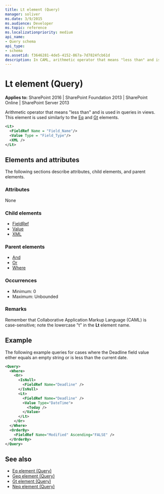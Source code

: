 ```yaml
---
title: Lt element (Query)
manager: soliver
ms.date: 3/9/2015
ms.audience: Developer
ms.topic: reference
ms.localizationpriority: medium
api_name:
- Query schema
api_type:
- schema
ms.assetid: f3646281-4de5-4152-867a-7d7824fcb61d
description: In CAML, arithmetic operator that means "less than" and is used in queries in views. Used similarly to the Eq and Gt elements.
---
```


# Lt element (Query)

**Applies to:** SharePoint 2016 | SharePoint Foundation 2013 | SharePoint Online | SharePoint Server 2013

Arithmetic operator that means "less than" and is used in queries in views. This element is used similarly to the [Eq](eq-element-query.md) and [Gt](gt-element-query.md) elements.

```XML
<Lt>
  <FieldRef Name = "Field_Name"/>
  <Value Type = "Field_Type"/>
  <XML />
</Lt>
```

## Elements and attributes

The following sections describe attributes, child elements, and parent elements.

### Attributes

None

### Child elements

- [FieldRef](fieldref-element-query.md)
- [Value](value-element-query.md)
- [XML](xml-element.md)

### Parent elements

- [And](and-element-query.md)
- [Or](or-element-query.md)
- [Where](where-element-query.md)

### Occurrences

- Minimum: 0
- Maximum: Unbounded

### Remarks

Remember that Collaborative Application Markup Language (CAML) is case-sensitive; note the lowercase "t" in the **Lt** element name.

## Example

The following example queries for cases where the Deadline field value either equals an empty string or is less than the current date.

```XML
<Query>
  <Where>
    <Or>
      <IsNull>
        <FieldRef Name="Deadline" />
      </IsNull>
      <Lt>
        <FieldRef Name="Deadline" />
        <Value Type="DateTime">
          <Today />
        </Value>
      </Lt>
    </Or>
  </Where>
  <OrderBy>
    <FieldRef Name="Modified" Ascending="FALSE" />
  </OrderBy>
</Query>
```

## See also

- [Eq element (Query)](eq-element-query.md)
- [Geq element (Query)](geq-element-query.md)
- [Gt element (Query)](gt-element-query.md)
- [Neq element (Query)](neq-element-query.md)
